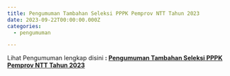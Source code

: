 ```yaml
---
title: Pengumuman Tambahan Seleksi PPPK Pemprov NTT Tahun 2023
date: 2023-09-22T00:00:00.000Z
categories:
  - pengumuman

---
```


Lihat Pengumuman lengkap disini **: [Pengumuman Tambahan Seleksi PPPK Pemprov NTT Tahun 2023](https://bkd.nttprov.go.id/web/wp-content/uploads/2023/09/Pengumuman-Tambahan-Seleksi-PPPK-Pemprov-NTT-Tahun-2023.pdf)**
